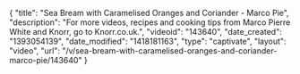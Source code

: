 {
    "title": "Sea Bream with Caramelised Oranges and Coriander - Marco Pie",
    "description": "For more videos, recipes and cooking tips from Marco Pierre White and Knorr, go to Knorr.co.uk.",
    "videoid": "143640",
    "date_created": "1393054139",
    "date_modified": "1418181163",
    "type": "captivate",
    "layout": "video",
    "url": "\/v\/sea-bream-with-caramelised-oranges-and-coriander-marco-pie\/143640"
}